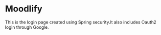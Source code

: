 # Moodlify
This is the login page created using Spring security.It also includes Oauth2 login through Google.
